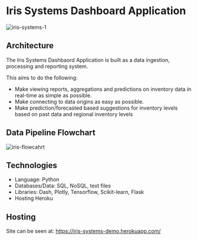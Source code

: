 # Iris Systems Dashboard Application


<img src="https://i.ibb.co/P6p6W9D/iris-systems-1.png" alt="iris-systems-1" border="0" margin="0 auto">

## Architecture

The Iris Systems Dashbaord Application is built as a data ingestion, processing and reporting system.

This aims to do the following: 
- Make viewing reports, aggregations and predictions on inventory data in real-time as simple as possible.
- Make connecting to data origins as easy as possible.
- Make prediction/forecasted based suggestions for inventory levels based on past data and regional inventory levels



## Data Pipeline Flowchart
<img src="https://i.ibb.co/BgsmJHx/iris-flowcahrt.png" alt="iris-flowcahrt" border="0">

## Technologies

- Language: Python
- Databases/Data: SQL, NoSQL, text files
- Libraries: Dash, Plotly, Tensorflow, Scikit-learn, Flask
- Hosting Heroku

## Hosting
Site can be seen at: https://iris-systems-demo.herokuapp.com/




